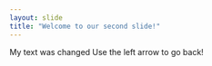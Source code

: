 ```yaml
---
layout: slide
title: "Welcome to our second slide!"
---
```

My text was changed
Use the left arrow to go back!
